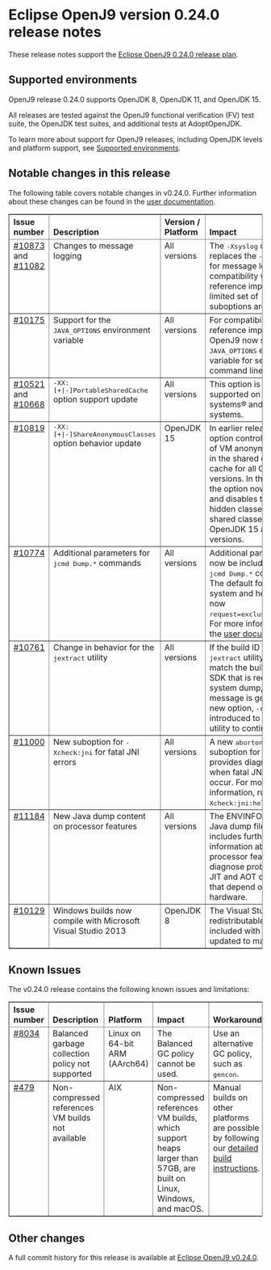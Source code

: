 <!--
* Copyright (c) 2020, 2021 IBM Corp. and others
*
* This program and the accompanying materials are made
* available under the terms of the Eclipse Public License 2.0
* which accompanies this distribution and is available at
* https://www.eclipse.org/legal/epl-2.0/ or the Apache
* License, Version 2.0 which accompanies this distribution and
* is available at https://www.apache.org/licenses/LICENSE-2.0.
*
* This Source Code may also be made available under the
* following Secondary Licenses when the conditions for such
* availability set forth in the Eclipse Public License, v. 2.0
* are satisfied: GNU General Public License, version 2 with
* the GNU Classpath Exception [1] and GNU General Public
* License, version 2 with the OpenJDK Assembly Exception [2].
*
* [1] https://www.gnu.org/software/classpath/license.html
* [2] http://openjdk.java.net/legal/assembly-exception.html
*
* SPDX-License-Identifier: EPL-2.0 OR Apache-2.0 OR GPL-2.0 WITH
* Classpath-exception-2.0 OR LicenseRef-GPL-2.0 WITH Assembly-exception
-->

# Eclipse OpenJ9 version 0.24.0 release notes

These release notes support the [Eclipse OpenJ9 0.24.0 release plan](https://projects.eclipse.org/projects/technology.openj9/releases/0.24.0/plan).

## Supported environments

OpenJ9 release 0.24.0 supports OpenJDK 8, OpenJDK 11, and OpenJDK 15.

All releases are tested against the OpenJ9 functional verification (FV) test suite, the OpenJDK test suites, and additional tests at AdoptOpenJDK.

To learn more about support for OpenJ9 releases, including OpenJDK levels and platform support, see [Supported environments](https://eclipse.org/openj9/docs/openj9_support/index.html).


## Notable changes in this release

The following table covers notable changes in v0.24.0. Further information about these changes can be found in the [user documentation](https://www.eclipse.org/openj9/docs/version0.24/).

<table cellpadding="4" cellspacing="0" summary="" width="100%" rules="all" frame="border" border="1"><thead align="left">
<tr valign="bottom">
<th valign="bottom">Issue number</th>
<th valign="bottom">Description</th>
<th valign="bottom">Version / Platform</th>
<th valign="bottom">Impact</th>
</tr>
</thead>
<tbody>

<tr><td valign="top">
<a href="https://github.com/eclipse-openj9/openj9/pull/10873">#10873</a> and <a href="https://github.com/eclipse-openj9/openj9/pull/11082">#11082</a></td>
<td valign="top">Changes to message logging</td>
<td valign="top">All versions</td>
<td valign="top">The <tt>-Xsyslog</tt> option replaces the <tt>-Xlog</tt> option for message logging. For compatibility with the reference implementation a limited set of <tt>-Xlog</tt> suboptions are supported.</td>
</tr>

<tr><td valign="top"><a href="https://github.com/eclipse-openj9/openj9/pull/10175">#10175</a></td>
<td valign="top">Support for the <tt>JAVA_OPTIONS</tt> environment variable</td>
<td valign="top">All versions</td>
<td valign="top">For compatibility with the reference implementation, OpenJ9 now supports the <tt>JAVA_OPTIONS</tt> environment variable for setting command line options.</td>
</tr>

<tr><td valign="top"><a href="https://github.com/eclipse-openj9/openj9/pull/10521">#10521</a> and <a href="https://github.com/eclipse-openj9/openj9/pull/10668">#10668</a></td>
<td valign="top"><tt>-XX:[+|-]PortableSharedCache</tt> option support update
</td>
<td valign="top">All versions</td>
<td valign="top">This option is now supported on IBM Z systems&reg; and POWER&reg; systems.</td>
</tr>

<tr><td valign="top"><a href="https://github.com/eclipse-openj9/openj9/issues/10819">#10819</a></td>
<td valign="top"><tt>-XX:[+|-]ShareAnonymousClasses</tt> option behavior update</td>
<td valign="top">OpenJDK 15</td>
<td valign="top">In earlier releases, this option controls the storage of VM anonymous classes in the shared classes cache for all OpenJDK versions. In this release, the option now enables and disables the storage of hidden classes in the shared classes cache on OpenJDK 15 and later versions.</td>
</tr>

<tr><td valign="top"><a href="https://github.com/eclipse-openj9/openj9/issues/10774">#10774</a></td>
<td valign="top">Additional parameters for <tt>jcmd Dump.*</tt> commands</td>
<td valign="top">All versions</td>
<td valign="top">Additional parameters can now be included for the <tt>jcmd Dump.*</tt> commands. The default for both system and heap dumps is now <tt>request=exclusive+prepwalk</tt>. For more information, see the <a href="https://www.eclipse.org/openj9/docs/version0.24/"> user documentation</a>.</td>
</tr>

<tr><td valign="top"><a href="https://github.com/eclipse-openj9/openj9/issues/10761">#10761</a></td>
<td valign="top">Change in behavior for the <tt>jextract</tt> utility</td>
<td valign="top">All versions</td>
<td valign="top">If the build ID of the <tt>jextract</tt> utility does not match the build ID of the SDK that is recorded in the system dump, an exception message is generated. A new option, <tt>-r</tt>, is introduced to force the utility to continue. </td>
</tr>

<tr><td valign="top"><a href="https://github.com/eclipse-openj9/openj9/issues/11000">#11000</a></td>
<td valign="top">New suboption for <tt>-Xcheck:jni</tt> for fatal JNI errors</td>
<td valign="top">All versions</td>
<td valign="top">A new <tt>abortonerror</tt> suboption for <tt>-Xcheck:jni</tt> provides diagnostic data when fatal JNI errors occur. For more information, run <tt>-Xcheck:jni:help</tt>. </td>
</tr>

<tr><td valign="top"><a href="https://github.com/eclipse-openj9/openj9/issues/11184">#11184</a></td>
<td valign="top">New Java dump content on processor features</td>
<td valign="top">All versions</td>
<td valign="top">The ENVINFO section of a Java dump file now includes further information about processor features to help diagnose problems with JIT and AOT compilations that depend on underlying hardware. </td>
</tr>

<tr><td valign="top"><a href="https://github.com/eclipse-openj9/openj9/issues/10129">#10129</a></td>
<td valign="top">Windows builds now compile with Microsoft Visual Studio 2013</td>
<td valign="top">OpenJDK 8</td>
<td valign="top">The Visual Studio redistributable files included with the build are updated to match. </td>
</tr>

</table>


## Known Issues

The v0.24.0 release contains the following known issues and limitations:

<table cellpadding="4" cellspacing="0" summary="" width="100%" rules="all" frame="border" border="1">
<thead align="left">
<tr valign="bottom">
<th valign="bottom">Issue number</th>
<th valign="bottom">Description</th>
<th valign="bottom">Platform</th>
<th valign="bottom">Impact</th>
<th valign="bottom">Workaround</th>
</tr>
</thead>
<tbody>

<tr><td valign="top"><a href="https://github.com/eclipse-openj9/openj9/issues/8034">#8034</a></td>
<td valign="top">Balanced garbage collection policy not supported</td>
<td valign="top">Linux on 64-bit ARM (AArch64)</td>
<td valign="top">The Balanced GC policy cannot be used. </td>
<td valign="top">Use an alternative GC policy, such as <tt>gencon</tt>.</td>
</tr>

<tr><td valign="top"><a href="https://github.com/eclipse-openj9/openj9/issues/479">#479</a></td>
<td valign="top">Non-compressed references VM builds not available</td>
<td valign="top">AIX</td>
<td valign="top">Non-compressed references VM builds, which support heaps larger than 57GB, are built on Linux, Windows, and macOS. </td>
<td valign="top">Manual builds on other platforms are possible by following our <a href="https://github.com/eclipse-openj9/openj9/blob/master/buildenv/Build_Instructions_V8.md">detailed build instructions</a>.</td>
</tr>

</tbody>
</table>

## Other changes

A full commit history for this release is available at [Eclipse OpenJ9 v0.24.0](https://github.com/eclipse-openj9/openj9/releases/tag/openj9-0.24.0).
